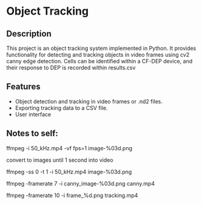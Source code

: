# Object Tracking

## Description
This project is an object tracking system implemented in Python. It provides functionality for detecting and tracking objects in video frames using cv2 canny edge detection. Cells can be identified within a CF-DEP device, and their response to DEP is recorded within results.csv 

## Features
- Object detection and tracking in video frames or .nd2 files.
- Exporting tracking data to a CSV file.
- User interface 

## Notes to self:
ffmpeg -i 50_kHz.mp4 -vf fps=1 image-%03d.png

convert to images until 1 second into video

ffmpeg -ss 0 -t 1 -i 50_kHz.mp4 image-%03d.png

ffmpeg -framerate 7 -i canny_image-%03d.png canny.mp4

ffmpeg -framerate 10 -i frame_%d.png tracking.mp4


